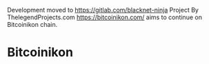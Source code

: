 Development moved to https://gitlab.com/blacknet-ninja
Project By ThelegendProjects.com
https://bitcoinikon.com/ aims to continue on Bitcoinikon chain.
# Bitcoinikon

